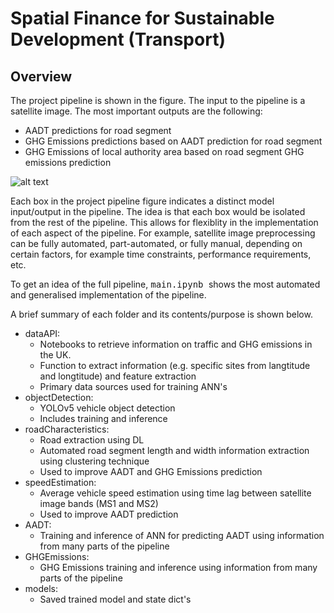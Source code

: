 # Spatial Finance for Sustainable Development (Transport)
## Overview

The project pipeline is shown in the figure. The input to the pipeline is a satellite image. The most important outputs are the following:
- AADT predictions for road segment
- GHG Emissions predictions based on AADT prediction for road segment
- GHG Emissions of local authority area based on road segment GHG emissions prediction

![alt text](https://github.com/horsada/Spatial_Finance_Transport/images/Project_Plan.PNG)

Each box in the project pipeline figure indicates a distinct model input/output in the pipeline. The idea is that each box would be isolated
from the rest of the pipeline. This allows for flexiblity in the implementation of each aspect of the pipeline. For example, satellite image preprocessing can
be fully automated, part-automated, or fully manual, depending on certain factors, for example time constraints, performance requirements, etc.

To get an idea of the full pipeline, <kbd> main.ipynb </kbd> shows the most automated and generalised implementation of the pipeline.

A brief summary of each folder and its contents/purpose is shown below.
- dataAPI:
    - Notebooks to retrieve information on traffic and GHG emissions in the UK.
    - Function to extract information (e.g. specific sites from langtitude and longtitude) and feature extraction
    - Primary data sources used for training ANN's
- objectDetection:
    - YOLOv5 vehicle object detection
    - Includes training and inference
- roadCharacteristics:
    - Road extraction using DL
    - Automated road segment length and width information extraction using clustering technique
    - Used to improve AADT and GHG Emissions prediction
- speedEstimation:
    - Average vehicle speed estimation using time lag between satellite image bands (MS1 and MS2)
    - Used to improve AADT prediction
- AADT:
    - Training and inference of ANN for predicting AADT using information from many parts of the pipeline
- GHGEmissions:
    - GHG Emissions training and inference using information from many parts of the pipeline
- models:
    - Saved trained model and state dict's
